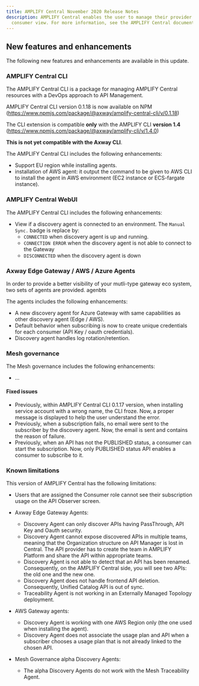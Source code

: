 ```yaml
---
title: AMPLIFY Central November 2020 Release Notes
description: AMPLIFY Central enables the user to manage their provider /
  consumer view. For more information, see the AMPLIFY Central documentation.
---
```

## New features and enhancements

The following new features and enhancements are available in this update.

### AMPLIFY Central CLI

The AMPLIFY Central CLI is a package for managing AMPLIFY Central resources with a DevOps approach to API Management.

AMPLIFY Central CLI version 0.1.18 is now available on NPM (<https://www.npmjs.com/package/@axway/amplify-central-cli/v/0.1.18>)

The CLI extension is compatible **only** with the AMPLIFY CLI **version 1.4** (<https://www.npmjs.com/package/@axway/amplify-cli/v/1.4.0>)

**This is not yet compatible with the Axway CLI**.

The AMPLIFY Central CLI includes the following enhancements:

* Support EU region while installing agents.
* installation of AWS agent: it output the command to be given to AWS CLI to install the agent in AWS environment (EC2 instance or ECS-fargate instance).

### AMPLIFY Central WebUI

The AMPLIFY Central CLI includes the following enhancements:

* View if a discovery agent is connected to an environment. The `Manual Sync.` badge is replace by:
    * `CONNECTED` when discovery agent is up and running.
    * `CONNECTION ERROR` when the discovery agent is not able to connect to the Gateway
    * `DISCONNECTED` when the discovery agent is down

### Axway Edge Gateway / AWS / Azure Agents

In order to provide a better visibility of your mutli-type gateway eco system, two sets of agents are provided. agenbts

The agents includes the following enhancements:

* A new discovery agent for Azure Gateway with same capabilities as other discovery agent (Edge / AWS).
* Default behavior when subscribing is now to create unique credentials for each consumer (API Key / oauth credentials).
* Discovery agent handles log rotation/retention.

### Mesh governance

The Mesh governance includes the following enhancements:

* ...

#### Fixed issues

* Previously, within AMPLIFY Central CLI 0.1.17 version, when installing service account with a wrong name, the CLI froze. Now, a proper message is displayed to help the user understand the error.
* Previously, when a subscription fails, no email were sent to the subscriber by the discovery agent. Now, the email is sent and contains the reason of failure.
* Previously, when an API has not the PUBLISHED status, a consumer can start the subscription. Now, only PUBLISHED status API enables a consumer to subscribe to it.

### Known limitations

This version of AMPLIFY Central has the following limitations:

* Users that are assigned the Consumer role cannot see their subscription usage on the API Observer screen.  
* Axway Edge Gateway Agents:

    * Discovery Agent can only discover APIs having PassThrough, API Key and Oauth security.
    * Discovery Agent cannot expose discovered APIs in multiple teams, meaning that the Organization structure on API Manager is lost in Central. The API provider has to create the team in AMPLIFY Platform and share the API within appropriate teams.
    * Discovery Agent is not able to detect that an API has been renamed. Consequently, on the AMPLIFY Central side, you will see two APIs: the old one and the new one.
    * Discovery Agent does not handle frontend API deletion. Consequently, Unified Catalog API is out of sync.
    * Traceability Agent is not working in an Externally Managed Topology deployment.

* AWS Gateway agents:

    * Discovery Agent is working with one AWS Region only (the one used when installing the agent).
    * Discovery Agent does not associate the usage plan and API when a subscriber chooses a usage plan that is not already linked to the chosen API.

* Mesh Governance alpha Discovery Agents:

    * The alpha Discovery Agents do not work with the Mesh Traceability Agent.